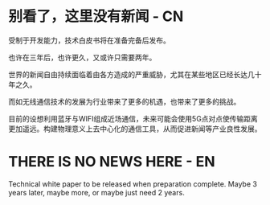 # 别看了，这里没有新闻 - CN

受制于开发能力，技术白皮书将在准备完备后发布。

也许在三年后，也许更久，又或许只需要两年。

世界的新闻自由持续面临着由各方造成的严重威胁，尤其在某些地区已经长达几十年之久。

而如无线通信技术的发展为行业带来了更多的机遇，也带来了更多的挑战。

目前的设想利用蓝牙与WIFI组成近场通信，未来可能会使用5G点对点使传输距离更加遥远。构建物理意义上去中心化的通信工具，从而促进新闻等产业良性发展。



# THERE IS NO NEWS HERE - EN

Technical white paper to be released when preparation complete. Maybe 3 years later, maybe more, or maybe just need 2 years.


